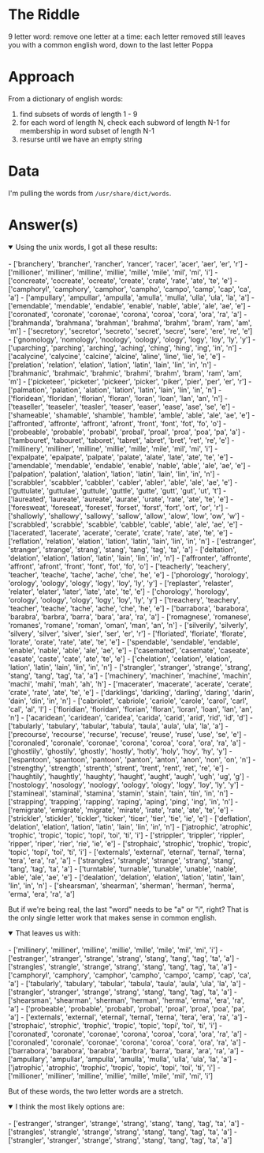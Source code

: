 # The Riddle
9 letter word:
remove one letter at a time: each letter removed still
leaves you with a
common english word, down to the last letter Poppa

# Approach
From a dictionary of english words:
1. find subsets of words of length 1 - 9
2. for each word of length N, check each subword of length N-1 for membership in word subset of length N-1
3. resurse until we have an empty string

# Data
I'm pulling the words from `/usr/share/dict/words`. 

# Answer(s)


<details open>
<summary>Using the unix words, I got all these results:</summary>
<br>
- ['branchery', 'brancher', 'rancher', 'rancer', 'racer', 'acer', 'aer', 'er', 'r']
- ['millioner', 'milliner', 'milline', 'millie', 'mille', 'mile', 'mil', 'mi', 'i']
- ['concreate', 'cocreate', 'ocreate', 'create', 'crate', 'rate', 'ate', 'te', 'e']
- ['camphoryl', 'camphory', 'camphor', 'campho', 'campo', 'camp', 'cap', 'ca', 'a']
- ['ampullary', 'ampullar', 'ampulla', 'amulla', 'mulla', 'ulla', 'ula', 'la', 'a']
- ['emendable', 'mendable', 'endable', 'enable', 'nable', 'able', 'ale', 'ae', 'e']
- ['coronated', 'coronate', 'coronae', 'corona', 'coroa', 'cora', 'ora', 'ra', 'a']
- ['brahmanda', 'brahmana', 'brahman', 'brahma', 'brahm', 'bram', 'ram', 'am', 'm']
- ['secretory', 'secretor', 'secreto', 'secret', 'secre', 'sere', 'ere', 're', 'e']
- ['gnomology', 'nomology', 'noology', 'oology', 'ology', 'logy', 'loy', 'ly', 'y']
- ['uparching', 'parching', 'arching', 'aching', 'ching', 'hing', 'ing', 'in', 'n']
- ['acalycine', 'calycine', 'calcine', 'alcine', 'aline', 'line', 'lie', 'ie', 'e']
- ['prelation', 'relation', 'elation', 'lation', 'latin', 'lain', 'lin', 'in', 'n']
- ['brahmanic', 'brahmaic', 'brahmic', 'brahmi', 'brahm', 'bram', 'ram', 'am', 'm']
- ['picketeer', 'picketer', 'pickeer', 'picker', 'piker', 'pier', 'per', 'er', 'r']
- ['palmation', 'palation', 'alation', 'lation', 'latin', 'lain', 'lin', 'in', 'n']
- ['floridean', 'floridan', 'florian', 'floran', 'loran', 'loan', 'lan', 'an', 'n']
- ['teaseller', 'teaseler', 'teasler', 'teaser', 'easer', 'ease', 'ase', 'se', 'e']
- ['shameable', 'shamable', 'shamble', 'hamble', 'amble', 'able', 'ale', 'ae', 'e']
- ['affronted', 'affronte', 'affront', 'afront', 'front', 'font', 'fot', 'fo', 'o']
- ['probeable', 'probable', 'probabl', 'probal', 'proal', 'proa', 'poa', 'pa', 'a']
- ['tambouret', 'tabouret', 'taboret', 'tabret', 'abret', 'bret', 'ret', 're', 'e']
- ['millinery', 'milliner', 'milline', 'millie', 'mille', 'mile', 'mil', 'mi', 'i']
- ['expalpate', 'epalpate', 'palpate', 'palate', 'alate', 'late', 'ate', 'te', 'e']
- ['amendable', 'mendable', 'endable', 'enable', 'nable', 'able', 'ale', 'ae', 'e']
- ['palpation', 'palation', 'alation', 'lation', 'latin', 'lain', 'lin', 'in', 'n']
- ['scrabbler', 'scabbler', 'cabbler', 'cabler', 'abler', 'able', 'ale', 'ae', 'e']
- ['guttulate', 'guttulae', 'guttule', 'guttle', 'gutte', 'gutt', 'gut', 'ut', 't']
- ['laureated', 'laureate', 'aureate', 'aurate', 'urate', 'rate', 'ate', 'te', 'e']
- ['foresweat', 'foreseat', 'foreset', 'forset', 'forst', 'fort', 'ort', 'or', 'r']
- ['shallowly', 'shallowy', 'sallowy', 'sallow', 'allow', 'alow', 'low', 'ow', 'w']
- ['scrabbled', 'scrabble', 'scabble', 'cabble', 'cable', 'able', 'ale', 'ae', 'e']
- ['lacerated', 'lacerate', 'acerate', 'cerate', 'crate', 'rate', 'ate', 'te', 'e']
- ['reflation', 'relation', 'elation', 'lation', 'latin', 'lain', 'lin', 'in', 'n']
- ['estranger', 'stranger', 'strange', 'strang', 'stang', 'tang', 'tag', 'ta', 'a']
- ['deltation', 'delation', 'elation', 'lation', 'latin', 'lain', 'lin', 'in', 'n']
- ['affronter', 'affronte', 'affront', 'afront', 'front', 'font', 'fot', 'fo', 'o']
- ['teacherly', 'teachery', 'teacher', 'teache', 'tache', 'ache', 'che', 'he', 'e']
- ['phorology', 'horology', 'orology', 'oology', 'ology', 'logy', 'loy', 'ly', 'y']
- ['replaster', 'relaster', 'relater', 'elater', 'later', 'late', 'ate', 'te', 'e']
- ['chorology', 'horology', 'orology', 'oology', 'ology', 'logy', 'loy', 'ly', 'y']
- ['treachery', 'teachery', 'teacher', 'teache', 'tache', 'ache', 'che', 'he', 'e']
- ['barrabora', 'barabora', 'barabra', 'barbra', 'barra', 'bara', 'ara', 'ra', 'a']
- ['romagnese', 'romanese', 'romanes', 'romane', 'roman', 'oman', 'man', 'an', 'n']
- ['silverily', 'silverly', 'silvery', 'silver', 'siver', 'sier', 'ser', 'er', 'r']
- ['floriated', 'floriate', 'florate', 'lorate', 'orate', 'rate', 'ate', 'te', 'e']
- ['spendable', 'sendable', 'endable', 'enable', 'nable', 'able', 'ale', 'ae', 'e']
- ['casemated', 'casemate', 'caseate', 'casate', 'caste', 'cate', 'ate', 'te', 'e']
- ['chelation', 'celation', 'elation', 'lation', 'latin', 'lain', 'lin', 'in', 'n']
- ['strangler', 'stranger', 'strange', 'strang', 'stang', 'tang', 'tag', 'ta', 'a']
- ['machinery', 'machiner', 'machine', 'machin', 'machi', 'mahi', 'mah', 'ah', 'h']
- ['macerater', 'macerate', 'acerate', 'cerate', 'crate', 'rate', 'ate', 'te', 'e']
- ['darklings', 'darkling', 'darling', 'daring', 'darin', 'dain', 'din', 'in', 'n']
- ['cabriolet', 'cabriole', 'cariole', 'carole', 'carol', 'carl', 'cal', 'al', 'l']
- ['floridian', 'floridan', 'florian', 'floran', 'loran', 'loan', 'lan', 'an', 'n']
- ['acaridean', 'caridean', 'caridea', 'carida', 'carid', 'arid', 'rid', 'id', 'd']
- ['tabularly', 'tabulary', 'tabular', 'tabula', 'taula', 'aula', 'ula', 'la', 'a']
- ['precourse', 'recourse', 'recurse', 'recuse', 'reuse', 'ruse', 'use', 'se', 'e']
- ['coronaled', 'coronale', 'coronae', 'corona', 'coroa', 'cora', 'ora', 'ra', 'a']
- ['ghostlily', 'ghostily', 'ghostly', 'hostly', 'hotly', 'holy', 'hoy', 'hy', 'y']
- ['espantoon', 'spantoon', 'pantoon', 'panton', 'anton', 'anon', 'non', 'on', 'n']
- ['strengthy', 'strength', 'strenth', 'strent', 'trent', 'rent', 'ret', 're', 'e']
- ['haughtily', 'haughtly', 'haughty', 'haught', 'aught', 'augh', 'ugh', 'ug', 'g']
- ['nostology', 'nosology', 'noology', 'oology', 'ology', 'logy', 'loy', 'ly', 'y']
- ['stamineal', 'staminal', 'stamina', 'stamin', 'stain', 'tain', 'tin', 'in', 'n']
- ['strapping', 'trapping', 'rapping', 'raping', 'aping', 'ping', 'ing', 'in', 'n']
- ['remigrate', 'emigrate', 'migrate', 'mirate', 'irate', 'rate', 'ate', 'te', 'e']
- ['strickler', 'stickler', 'tickler', 'ticker', 'ticer', 'tier', 'tie', 'ie', 'e']
- ['deflation', 'delation', 'elation', 'lation', 'latin', 'lain', 'lin', 'in', 'n']
- ['jatrophic', 'atrophic', 'trophic', 'tropic', 'topic', 'topi', 'toi', 'ti', 'i']
- ['strippler', 'trippler', 'rippler', 'ripper', 'riper', 'rier', 'rie', 'ie', 'e']
- ['strophaic', 'strophic', 'trophic', 'tropic', 'topic', 'topi', 'toi', 'ti', 'i']
- ['externals', 'external', 'eternal', 'ternal', 'terna', 'tera', 'era', 'ra', 'a']
- ['strangles', 'strangle', 'strange', 'strang', 'stang', 'tang', 'tag', 'ta', 'a']
- ['turntable', 'turnable', 'tunable', 'unable', 'nable', 'able', 'ale', 'ae', 'e']
- ['dealation', 'delation', 'elation', 'lation', 'latin', 'lain', 'lin', 'in', 'n']
- ['shearsman', 'shearman', 'sherman', 'herman', 'herma', 'erma', 'era', 'ra', 'a']
</details>

But if we're being real, the last "word" needs to be "a" or "i", right? That is the only single letter work that makes sense in common english.

<details open>
<summary>That leaves us with:</summary>
<br>
- ['millinery', 'milliner', 'milline', 'millie', 'mille', 'mile', 'mil', 'mi', 'i']
- ['estranger', 'stranger', 'strange', 'strang', 'stang', 'tang', 'tag', 'ta', 'a']
- ['strangles', 'strangle', 'strange', 'strang', 'stang', 'tang', 'tag', 'ta', 'a']
- ['camphoryl', 'camphory', 'camphor', 'campho', 'campo', 'camp', 'cap', 'ca', 'a']
- ['tabularly', 'tabulary', 'tabular', 'tabula', 'taula', 'aula', 'ula', 'la', 'a']
- ['strangler', 'stranger', 'strange', 'strang', 'stang', 'tang', 'tag', 'ta', 'a']
- ['shearsman', 'shearman', 'sherman', 'herman', 'herma', 'erma', 'era', 'ra', 'a']
- ['probeable', 'probable', 'probabl', 'probal', 'proal', 'proa', 'poa', 'pa', 'a']
- ['externals', 'external', 'eternal', 'ternal', 'terna', 'tera', 'era', 'ra', 'a']
- ['strophaic', 'strophic', 'trophic', 'tropic', 'topic', 'topi', 'toi', 'ti', 'i']
- ['coronated', 'coronate', 'coronae', 'corona', 'coroa', 'cora', 'ora', 'ra', 'a']
- ['coronaled', 'coronale', 'coronae', 'corona', 'coroa', 'cora', 'ora', 'ra', 'a']
- ['barrabora', 'barabora', 'barabra', 'barbra', 'barra', 'bara', 'ara', 'ra', 'a']
- ['ampullary', 'ampullar', 'ampulla', 'amulla', 'mulla', 'ulla', 'ula', 'la', 'a']
- ['jatrophic', 'atrophic', 'trophic', 'tropic', 'topic', 'topi', 'toi', 'ti', 'i']
- ['millioner', 'milliner', 'milline', 'millie', 'mille', 'mile', 'mil', 'mi', 'i']
</details>


But of these words, the two letter words are a stretch.
<details open>
<summary>I think the most likely options are:</summary>
<br>
- ['estranger', 'stranger', 'strange', 'strang', 'stang', 'tang', 'tag', 'ta', 'a']
- ['strangles', 'strangle', 'strange', 'strang', 'stang', 'tang', 'tag', 'ta', 'a']
- ['strangler', 'stranger', 'strange', 'strang', 'stang', 'tang', 'tag', 'ta', 'a']
</details>

 